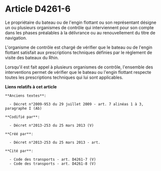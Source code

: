 # Article D4261-6

Le propriétaire du bateau ou de l'engin flottant ou son représentant désigne un ou plusieurs organismes de contrôle qui
interviennent pour son compte dans les phases préalables à la délivrance ou au renouvellement du titre de navigation.

L'organisme de contrôle est chargé de vérifier que le bateau ou de l'engin flottant satisfait aux prescriptions techniques
définies par le règlement de visite des bateaux du Rhin.

Lorsqu'il est fait appel à plusieurs organismes de contrôle, l'ensemble des interventions permet de vérifier que le bateau ou
l'engin flottant respecte toutes les prescriptions techniques qui lui sont applicables.

**Liens relatifs à cet article**

	**Anciens textes**:

	  - Décret n°2009-953 du 29 juillet 2009 - art. 7 alinéas 1 à 3, paragraphe I (Ab)

	**Codifié par**:

	  - Décret n°2013-253 du 25 mars 2013 (V)

	**Créé par**:

	  - Décret n°2013-253 du 25 mars 2013 - art.

	**Cité par**:

	  - Code des transports - art. D4261-7 (V)
	  - Code des transports - art. D4261-8 (V)

